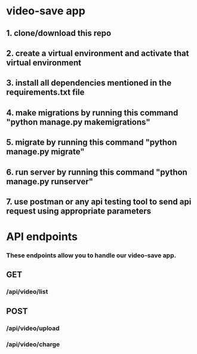 # video-save app

## 1. clone/download this repo

## 2. create a virtual environment and activate that virtual environment

## 3. install all dependencies mentioned in the requirements.txt file

## 4. make migrations by running this command "python manage.py makemigrations"

## 5. migrate by running this command "python manage.py migrate"

## 6. run server by running this command "python manage.py runserver"

## 7. use postman or any api testing tool to send api request using appropriate parameters

# API endpoints

### These endpoints allow you to handle our video-save app.

## GET

### /api/video/list

## POST

### /api/video/upload

### /api/video/charge
